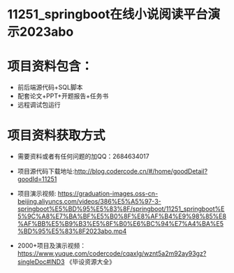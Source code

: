 #  11251_springboot在线小说阅读平台演示2023abo
 
# 项目资料包含：
* 前后端源代码+SQL脚本
* 配套论文+PPT+开题报告+任务书
* 远程调试包运行

# 项目资料获取方式
* 需要资料或者有任何问题的加QQ：2684634017
* 项目源代码下载地址:http://blog.codercode.cn/#/home/goodDetail?goodId=11251

* 项目演示视频:  https://graduation-images.oss-cn-beijing.aliyuncs.com/videos/386%E5%A5%97-3-springboot%E5%BD%95%E5%83%8F/springboot/11251_springboot%E5%9C%A8%E7%BA%BF%E5%B0%8F%E8%AF%B4%E9%98%85%E8%AF%BB%E5%B9%B3%E5%8F%B0%E6%BC%94%E7%A4%BA%E5%BD%95%E5%83%8F2023abo.mp4


* 2000+项目及演示视频：https://www.yuque.com/codercode/cqaxlg/wznt5a2m92ay93gz?singleDoc#lND3 《毕设资源大全》






